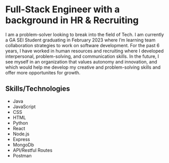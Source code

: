# Full-Stack Engineer with a background in HR & Recruiting

I am a problem-solver looking to break into the field of Tech. I am currently a GA SEI Student graduating in February 2023 where I’m learning team collaboration strategies to work on software development. For the past 6 years, I have worked in human resources and recruiting where I developed interpersonal, problem-solving, and communication skills. In the future, I see myself in an organization that values autonomy and innovation, and which would help me develop my creative and problem-solving skills and offer more opportunites for growth.

## Skills/Technologies

- Java
- JavaScript
- CSS
- HTML
- Python
- React
- Node.js
- Express
- MongoDb
- API/Restful Routes
- Postman
